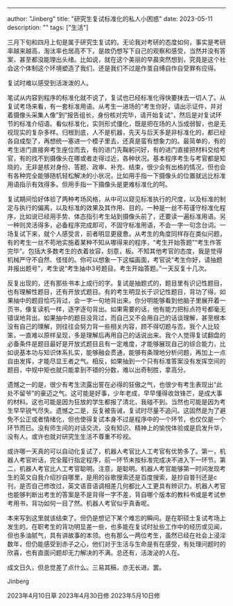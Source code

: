 ---
author: "Jinberg"
title: "研究生复试标准化的私人小困惑"
date: 2023-05-11
description: ""
tags: ["生活"]


三月下旬和四月上旬是属于研究生复试的。无论我对考研的态度如何，事实是考研率越来越高，淘汰率也居高不下。是故仍想写下自己的观察和感受，当然并没有答案，甚至都没能理出头绪。比如说，就在这个美丽的早晨突然想到，究竟是这个社会这个体制这个环境塑造了我们，还是我们不过是作茧自缚自作自受罪有应得。

复试时难以感受到活泼泼的人。

笔试从内容到程序的标准化就不说了，复试也已经标准化得快要抹去一切人了。从复试考场来看，有一套标准用语。从考生一进场的“考生你好，请出示证件，并对着摄像头采集人像”到“报告组长，身份核对完毕，请开始复试”，然后是对复试环节的标准介绍语。看似标准化，实则形式僵化，既是把在场的人当成弱智，也是无视现实的复杂多样。归根到底，人不是机器，先天与后天多是非标准化的，都已经各自成型了，再想统一塞进一个模子里去，还真是蛮有想象力的。最简单的，有的考生进门直接奔考生座位而去，有的进门先鞠躬问好，有的进门直接把材料交给考官，有的找不到摄像头在哪或者走得过近，各种状况。基本程序考生与考官都是知晓的，无非是核对身份、答题、政审、补充、结束，很少会有出格的情况，但也会有各种完全能够随机轻松解决的小状况，比如用手指一下摄像头的位置就远比标准用语指示有效得多。但用手指一下摄像头是更难标准化的呵。

复试期间恰好体验了两种考场风格，从中可以窥见标准执行的尺度，以及标准的制定与执行的偏离，以及标准的效果及其作用、目的。一种是一丝不苟谨守标准化程序，比如说已经用手势、体态指引考生站到摄像头前了，还要读一遍标准用语。另一种则灵活得多，必备程序完成即可，不固守标准用语，不会一字一句念台词。一场复试下来，就个人感受言，前者明显更疲惫。从考生的角度同样存在类似问题，有的考生一丝不苟地实施着某种不知从哪得来的程序，“考生开始答题”“考生作答完毕”。包括大多数考生的衣着妆容，刻意，板。不知其他考官的态度，我是觉得机械严守不自然、怪怪的。你可以想象一下这幅画面，考官说“考生你好，请抽题并报出题号”，考生说“考生抽中3号题目。考生开始答题。”一天反复十几次。

反复出现的，还有那些书本上成行的字。复试是抽题式的，题目里有识记性题目，也有理解性题目，还有开放式题目。有的考生明显长于识记性题目，背功了得。如果抽中的题目恰巧背过，会一字一句地背出来。你分明能够看到他脑子里展开着一页书，像复读机一样，逐字逐句背出。如果需要的话，他有能力把标点符号都毫无错误地背出。如果抽中的题目没背过，而自己又不会用自己的话谈理解，甚至根本没有自己的理解，则往往会努力背一些相关内容，顾不得切题与否。我个人比较笨，一直难以原样呈现，多是理解后再用自己的话说出来。我个人觉得复试翻盘的必备条件是题目最好是开放式题目且有一定难度，才能够展现自己的综合能力，比如说基本功与知识体系扎实，能够融会贯通，能够有条理地分析问题，再加上一点自由发挥，才能尽显王者之气。相反，如果抽到一个只有标准答案没有发挥空间的题目，中规中矩也就只能拿到不错的分数，难以出奇制胜，拿高分。

遗憾之一的是，很少有考生流露出誓在必得的狂傲之气，也很少有考生表现出“此处不留爷”的豪迈之气。这可能是好事，少年老成，早早懂得收敛锋芒，是成大事的材料。这也可能是因为狂放的学生都报了清北，我碰不到。当然也可能是因为考生早早锐气尽失。遗憾之二是，反复被告诫，复试时尽量不追问。这固然是为了避免不公正或者情绪化，但也使得复试本身不过是程序中的一个环节，也仅仅是一个环节而已。没有师生间的对话交流，没有知识、精神上的愉悦体验或是启发升华，没有人。或许也就对研究生生活不尊重不珍视。

或许哪一天真的可以自动化复试了，机器人考官比人工考官有优势多了。第一，机器人考官听话，完全履行指定程序，前一环节未按标准完成决不进入下一环节。第二，机器人考官比人工考官聪明。注意，是聪明。机器人考官能够第一时间发现考生的英文自我介绍抄自哪里，是用的谷歌搜索还是百度搜索，是抄自普刊还是c刊，是否自己修改过，英文语音语调相差几何都比人工更具有辨识力。机器人考官也能够判断出考生的答案是不是背得一字不差，背自哪个版本的教科书或是考试参考用书，背功如何一目了然。机器人考官似乎真香呢。

本来写到这里就该结束了。但仍是想记下某个难忘的瞬间。是在职硕士复试考场上发生的。在职考生的背功明显差一些，也多能在复试时扯些工作中的经历或见闻，但也多油腻气，具有讲故事的本领。也有那么一两位考生，虽然已经在社会上浸淫数年，但仍能感受到赤子之心，他们对于生活与生命是有在感受，有处理问题时的欣喜，也有直面问题却无力解决的不满。总还有，活泼泌的人在。

成文日久，但总觉差了点什么。三易其稿，亦无长进。罢。

Jinberg

2023年4月10日草
2023年4月30日修
2023年5月10日修
